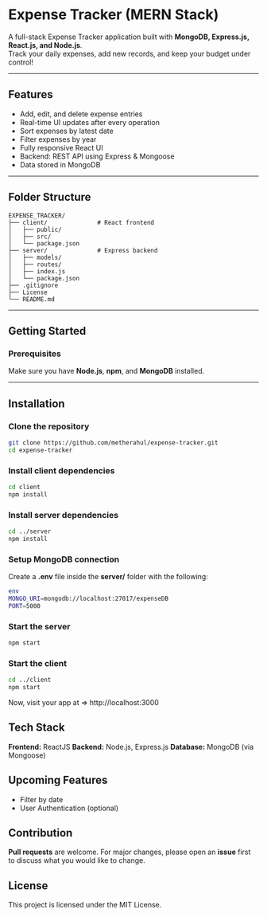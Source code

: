 #  Expense Tracker (MERN Stack)

A full-stack Expense Tracker application built with **MongoDB, Express.js, React.js, and Node.js**.  
Track your daily expenses, add new records, and keep your budget under control!

---

##  Features

- Add, edit, and delete expense entries
- Real-time UI updates after every operation
- Sort expenses by latest date
- Filter expenses by year
- Fully responsive React UI
- Backend: REST API using Express & Mongoose
- Data stored in MongoDB  
---

##  Folder Structure

```text
EXPENSE_TRACKER/
├── client/              # React frontend
│   ├── public/
│   ├── src/
│   └── package.json
├── server/              # Express backend
│   ├── models/
│   ├── routes/
│   ├── index.js
│   └── package.json
├── .gitignore
├── License
└── README.md
```


---

##  Getting Started

###  Prerequisites
Make sure you have **Node.js**, **npm**, and **MongoDB** installed.

---

## Installation

### Clone the repository

```bash
git clone https://github.com/metherahul/expense-tracker.git
cd expense-tracker
```

### Install client dependencies

```bash
cd client
npm install
```

### Install server dependencies

```bash
cd ../server
npm install
```

### Setup MongoDB connection

Create a **.env** file inside the **server/** folder with the following:

```bash
env
MONGO_URI=mongodb://localhost:27017/expenseDB
PORT=5000
```

### Start the server

```bash
npm start
```

### Start the client

```bash
cd ../client
npm start
```
Now, visit your app at => http://localhost:3000

## Tech Stack

**Frontend:** ReactJS
**Backend:** Node.js, Express.js
**Database:** MongoDB (via Mongoose)

## Upcoming Features
- Filter by date
- User Authentication (optional)

## Contribution
**Pull requests** are welcome. For major changes, please open an **issue** first to discuss what you would like to change.

## License
This project is licensed under the MIT License.

